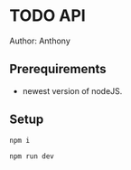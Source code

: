 # TODO API

Author: Anthony

## Prerequirements
- newest version of nodeJS.

## Setup
```sh
npm i
```

```sh
npm run dev
```